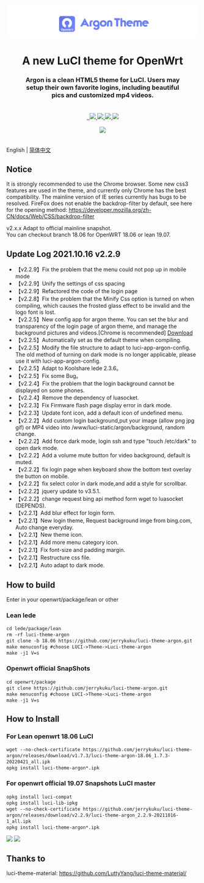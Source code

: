 <div align="center">
  <img src="https://raw.githubusercontent.com/jerrykuku/staff/master/argon_title2.png"  >
  <h1 align="center">
    A new LuCI theme for OpenWrt
  </h1>
    <h3 align="center">
    Argon is a clean HTML5 theme for LuCI. Users may<br>setup their own favorite logins, including beautiful<br>pics and customized mp4 videos.<br><br>
  </h3>
<a href="/LICENSE">
    <img src="https://img.shields.io/github/license/jerrykuku/luci-theme-argon?style=flat-square&a=1" alt="">
  </a>
  <a href="https://github.com/jerrykuku/luci-theme-argon/pulls">
    <img src="https://img.shields.io/badge/PRs-welcome-brightgreen.svg?style=flat-square" alt="">
  </a><a href="https://github.com/jerrykuku/luci-theme-argon/issues/new">
    <img src="https://img.shields.io/badge/Issues-welcome-brightgreen.svg?style=flat-square">
  </a><a href="https://github.com/jerrykuku/luci-theme-argon/releases">
    <img src="https://img.shields.io/github/release/jerrykuku/luci-theme-argon.svg?style=flat-square">
  </a><a href="hhttps://github.com/jerrykuku/luci-theme-argon/releases">
    <img src="https://img.shields.io/github/downloads/jerrykuku/luci-theme-argon/total?style=flat-square">
  </a><a href="https://t.me/jerryk6">
    <img src="https://img.shields.io/badge/Contact-telegram-blue?style=flat-square">
  </a> 
</div>
<br>
<div align="center">
  <img src="https://raw.githubusercontent.com/jerrykuku/staff/master/argon2.gif">
</div>

<br>English | [简体中文](README_ZH.md)

## Notice 
It is strongly recommended to use the Chrome browser. Some new css3 features are used in the theme, and currently only Chrome has the best compatibility.
The mainline version of IE series currently has bugs to be resolved.
FireFox does not enable the backdrop-filter by default, see here for the opening method: https://developer.mozilla.org/zh-CN/docs/Web/CSS/backdrop-filter

v2.x.x Adapt to official mainline snapshot.  
You can checkout branch 18.06 for OpenWRT 18.06 or lean 19.07.

## Update Log 2021.10.16 v2.2.9

- 【v2.2.9】Fix the problem that the menu could not pop up in mobile mode  
- 【v2.2.9】Unify the settings of css spacing  
- 【v2.2.9】Refactored the code of the login page  
- 【v2.2.8】Fix the problem that the Minify Css option is turned on when compiling, which causes the frosted glass effect to be invalid and the logo font is lost.  
- 【v2.2.5】New config app for argon theme. You can set the blur and transparency of the login page of argon theme, and manage the background pictures and videos.[Chrome is recommended] [Download](https://github.com/jerrykuku/luci-app-argon-config/releases/download/v0.8-beta/luci-app-argon-config_0.8-beta_all.ipk)
- 【v2.2.5】Automatically set as the default theme when compiling.
- 【v2.2.5】Modify the file structure to adapt to luci-app-argon-config. The old method of turning on dark mode is no longer applicable, please use it with luci-app-argon-config.
- 【v2.2.5】Adapt to Koolshare lede 2.3.6。
- 【v2.2.5】Fix some Bug。
- 【v2.2.4】Fix the problem that the login background cannot be displayed on some phones.
- 【v2.2.4】Remove the dependency of luasocket.
- 【v2.2.3】Fix Firmware flash page display error in dark mode.
- 【v2.2.3】Update font icon, add a default icon of undefined menu.
- 【v2.2.2】Add custom login background,put your image (allow png jpg gif) or MP4 video into /www/luci-static/argon/background, random change.
- 【v2.2.2】Add force dark mode, login ssh and type "touch /etc/dark" to open dark mode.
- 【v2.2.2】Add a volume mute button for video background, default is muted.
- 【v2.2.2】fix login page when keyboard show the bottom text overlay the button on mobile.
- 【v2.2.2】fix select color in dark mode,and add a style for scrollbar.
- 【v2.2.2】jquery update to v3.5.1.
- 【v2.2.2】change request bing api method form wget to luasocket (DEPENDS).
- 【v2.2.1】Add blur effect for login form.
- 【v2.2.1】New login theme, Request background imge from bing.com, Auto change everyday.
- 【v2.2.1】New theme icon.
- 【v2.2.1】Add more menu category  icon.
- 【v2.2.1】Fix font-size and padding margin.
- 【v2.2.1】Restructure css file.
- 【v2.2.1】Auto adapt to dark mode.

## How to build

Enter in your openwrt/package/lean or other

### Lean lede

```
cd lede/package/lean  
rm -rf luci-theme-argon  
git clone -b 18.06 https://github.com/jerrykuku/luci-theme-argon.git  
make menuconfig #choose LUCI->Theme->Luci-theme-argon  
make -j1 V=s  
```

### Openwrt official SnapShots

```
cd openwrt/package
git clone https://github.com/jerrykuku/luci-theme-argon.git  
make menuconfig #choose LUCI->Theme->Luci-theme-argon  
make -j1 V=s  
```

## How to Install 

### For Lean openwrt 18.06 LuCI

```
wget --no-check-certificate https://github.com/jerrykuku/luci-theme-argon/releases/download/v1.7.3/luci-theme-argon-18.06_1.7.3-20220421_all.ipk
opkg install luci-theme-argon*.ipk
```

### For openwrt official 19.07 Snapshots LuCI master

```
opkg install luci-compat
opkg install luci-lib-ipkg
wget --no-check-certificate https://github.com/jerrykuku/luci-theme-argon/releases/download/v2.2.9/luci-theme-argon_2.2.9-20211016-1_all.ipk
opkg install luci-theme-argon*.ipk
```
![](/Screenshots/screenshot_pc.jpg)
![](/Screenshots/screenshot_phone.jpg)

## Thanks to

luci-theme-material: https://github.com/LuttyYang/luci-theme-material/
